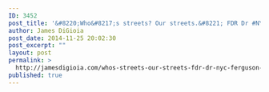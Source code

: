 ```yaml
---
ID: 3452
post_title: '&#8220;Who&#8217;s streets? Our streets.&#8221; FDR Dr #NYC #Ferguson protest'
author: James DiGioia
post_date: 2014-11-25 20:02:30
post_excerpt: ""
layout: post
permalink: >
  http://jamesdigioia.com/whos-streets-our-streets-fdr-dr-nyc-ferguson-protest/
published: true
---
```

